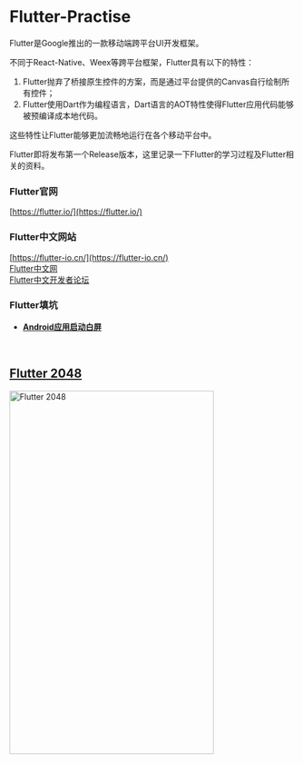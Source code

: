 # Flutter-Practise
Flutter是Google推出的一款移动端跨平台UI开发框架。  

不同于React-Native、Weex等跨平台框架，Flutter具有以下的特性：
1. Flutter抛弃了桥接原生控件的方案，而是通过平台提供的Canvas自行绘制所有控件；
2. Flutter使用Dart作为编程语言，Dart语言的AOT特性使得Flutter应用代码能够被预编译成本地代码。 

这些特性让Flutter能够更加流畅地运行在各个移动平台中。

Flutter即将发布第一个Release版本，这里记录一下Flutter的学习过程及Flutter相关的资料。

### Flutter官网
[https://flutter.io/](https://flutter.io/)

### Flutter中文网站
[https://flutter-io.cn/](https://flutter-io.cn/)  
[Flutter中文网](https://flutterchina.club/)  
[Flutter中文开发者论坛](http://flutter-dev.cn/)

### Flutter填坑
* **[Android应用启动白屏]()**  

<br />

## [Flutter 2048](https://github.com/zh8637688/Flutter-Practise/tree/master/flutter2048/)
<img src="https://github.com/zh8637688/Flutter-Practise/blob/master/screenshot/2048.png?raw=true" width = "360" height = "640" alt="Flutter 2048" align=center />  
